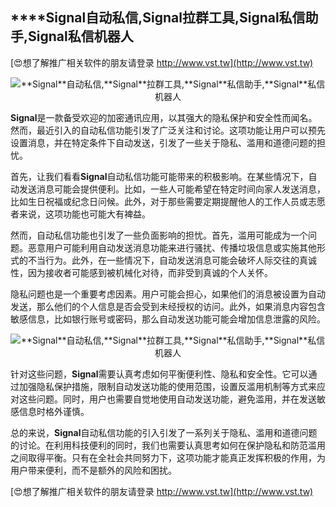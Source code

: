 ## ****Signal**自动私信,**Signal**拉群工具,**Signal**私信助手,**Signal**私信机器人**

[😍想了解推广相关软件的朋友请登录 http://www.vst.tw](http://www.vst.tw)

 <center><img src="https://vst.tw/MP4/tuiguang/png/0.png" alt="**Signal**自动私信,**Signal**拉群工具,**Signal**私信助手,**Signal**私信机器人"></center>

**Signal**是一款备受欢迎的加密通讯应用，以其强大的隐私保护和安全性而闻名。然而，最近引入的自动私信功能引发了广泛关注和讨论。这项功能让用户可以预先设置消息，并在特定条件下自动发送，引发了一些关于隐私、滥用和道德问题的担忧。

首先，让我们看看**Signal**自动私信功能可能带来的积极影响。在某些情况下，自动发送消息可能会提供便利。比如，一些人可能希望在特定时间向家人发送消息，比如生日祝福或纪念日问候。此外，对于那些需要定期提醒他人的工作人员或志愿者来说，这项功能也可能大有裨益。

然而，自动私信功能也引发了一些负面影响的担忧。首先，滥用可能成为一个问题。恶意用户可能利用自动发送消息功能来进行骚扰、传播垃圾信息或实施其他形式的不当行为。此外，在一些情况下，自动发送消息可能会破坏人际交往的真诚性，因为接收者可能感到被机械化对待，而非受到真诚的个人关怀。

隐私问题也是一个重要考虑因素。用户可能会担心，如果他们的消息被设置为自动发送，那么他们的个人信息是否会受到未经授权的访问。此外，如果消息内容包含敏感信息，比如银行账号或密码，那么自动发送功能可能会增加信息泄露的风险。

 <center><img src="https://vst.tw/MP4/tuiguang/png/3.png" alt="**Signal**自动私信,**Signal**拉群工具,**Signal**私信助手,**Signal**私信机器人"></center>

针对这些问题，**Signal**需要认真考虑如何平衡便利性、隐私和安全性。它可以通过加强隐私保护措施，限制自动发送功能的使用范围，设置反滥用机制等方式来应对这些问题。同时，用户也需要自觉地使用自动发送功能，避免滥用，并在发送敏感信息时格外谨慎。

总的来说，**Signal**自动私信功能的引入引发了一系列关于隐私、滥用和道德问题的讨论。在利用科技便利的同时，我们也需要认真思考如何在保护隐私和防范滥用之间取得平衡。只有在全社会共同努力下，这项功能才能真正发挥积极的作用，为用户带来便利，而不是额外的风险和困扰。

[😍想了解推广相关软件的朋友请登录 http://www.vst.tw](http://www.vst.tw)



